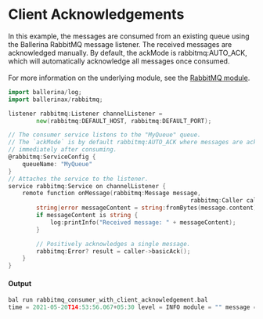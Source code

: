 # Client Acknowledgements

 In this example, the messages are consumed from an
 existing queue using the Ballerina RabbitMQ message listener.
 The received messages are acknowledged manually.
 By default, the ackMode is rabbitmq:AUTO_ACK, which will automatically acknowledge
 all messages once consumed.<br/><br/>
 For more information on the underlying module, 
 see the [RabbitMQ module](https:docs.central.ballerina.io/ballerinax/rabbitmq/latest).

```go
import ballerina/log;
import ballerinax/rabbitmq;

listener rabbitmq:Listener channelListener =
        new(rabbitmq:DEFAULT_HOST, rabbitmq:DEFAULT_PORT);

// The consumer service listens to the "MyQueue" queue.
// The `ackMode` is by default rabbitmq:AUTO_ACK where messages are acknowledged
// immediately after consuming.
@rabbitmq:ServiceConfig {
    queueName: "MyQueue"
}
// Attaches the service to the listener.
service rabbitmq:Service on channelListener {
    remote function onMessage(rabbitmq:Message message,
                                                    rabbitmq:Caller caller) {
        string|error messageContent = string:fromBytes(message.content);
        if messageContent is string {
            log:printInfo("Received message: " + messageContent);
        }

        // Positively acknowledges a single message.
        rabbitmq:Error? result = caller->basicAck();
    }
}
```

#### Output

```go
bal run rabbitmq_consumer_with_client_acknowledgement.bal
time = 2021-05-20T14:53:56.067+05:30 level = INFO module = "" message = "Received message: Hello from Ballerina"
```